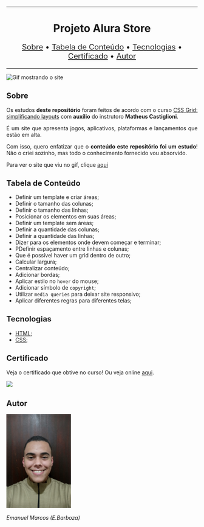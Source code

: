 <hr>

<main>
    <h1 align="center">Projeto Alura Store</h1>
    <p align="center" style="font-size: 1.25rem;">
        <a href="#sobre">Sobre</a> •
        <a href="#tabela-de-conteudo">Tabela de Conteúdo</a> •
        <a href="#tecnologias">Tecnologias</a> •
        <a href="#certificado">Certificado</a> •
        <a href="#autor">Autor</a>
    </p>
</main>

<hr>

<img src="Alura-Store.gif" title="Gif mostrando o site">

<section id="sobre">
    <h2 style="font-size: 1.25rem;">Sobre</h2>
    <p style="text-align: justify;">Os estudos <b>deste repositório</b> foram feitos de acordo com o curso <a href="https://cursos.alura.com.br/course/css-grid-layout">CSS Grid: simplificando layouts</a> com <b>auxílio</b> do instrutoro <b>Matheus Castiglioni</b>.</p>
    <p style="text-align: justify;">É um site que apresenta jogos, aplicativos, plataformas e lançamentos que estão em alta.</p>
    <p style="text-align: justify;">Com isso, quero enfatizar que o <b>conteúdo este repositório foi um estudo</b>! Não o criei sozinho, mas todo o conhecimento fornecido vou absorvido.</p>
    <p style="text-align: justify;">Para ver o site que viu no gif, clique <a href="https://cursos.alura.com.br/certificate/ebarbozadev/css-grid-layout">aqui</a></p>
</section>

<section id="tabela-de-conteudo">
    <h2 style="font-size: 1.25rem;">Tabela de Conteúdo</h2>
    <ul>
        <li>Definir um template e criar áreas;</li>
        <li>Definir o tamanho das colunas;</li>
        <li>Definir o tamanho das linhas;</li>
        <li>Posicionar os elementos em suas áreas;</li>
        <li>Definir um template sem áreas;</li>
        <li>Definir a quantidade das colunas;</li>
        <li>Definir a quantidade das linhas;</li>
        <li>Dizer para os elementos onde devem começar e terminar;</li>
        <li>PDefinir espaçamento entre linhas e colunas;</li>
        <li>Que é possível haver um grid dentro de outro;</li>
        <li>Calcular largura;</li>
        <li>Centralizar conteúdo;</li>
        <li>Adicionar bordas;</li>
        <li>Aplicar estilo no <code>hover</code> do mouse;</li>
        <li>Adicionar símbolo de <code>copyright</code>;</li>
        <li>Utilizar <code>media queries</code> para deixar site responsivo;</li>
        <li>Aplicar diferentes regras para diferentes telas;</li>
    </ul>
</section>

<section id="tecnologias">
    <h2 style="font-size: 1.25rem;">Tecnologias</h2>
    <ul>
        <li><a href="https://developer.mozilla.org/pt-BR/docs/Web/HTML">HTML</a>;</li>
        <li><a href="https://developer.mozilla.org/pt-BR/docs/Web/CSS">CSS</a>;</li>
    </ul>
</section>

<section id="certificado">
    <h2 style="font-size: 1.25rem;">Certificado</h2>
    <p style="text-align: justify;">Veja o certificado que obtive no curso! Ou veja online <a href="https://alurastore-eta.vercel.app/">aqui</a>.</p>
    <img src="Certificado de Conclusão CSS Grid simplificando layouts.jpg">
</section>

<section id="autor">
    <h2 style="font-size: 1.25rem;">Autor</h2>
    <img src="foto.jpg" width="170">
    <p style="text-align: justify;"><i>Emanuel Marcos (E.Barboza)<i></p>
</section>
